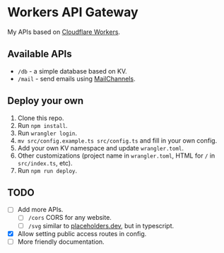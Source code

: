 # Workers API Gateway

My APIs based on [Cloudflare Workers](https://workers.cloudflare.com/).

## Available APIs

* `/db` - a simple database based on KV.
* `/mail` - send emails using [MailChannels](https://mailchannels.com/).

## Deploy your own

1. Clone this repo.
2. Run `npm install`.
3. Run `wrangler login`.
4. `mv src/config.example.ts src/config.ts` and fill in your own config.
5. Add your own KV namespace and update `wrangler.toml`.
6. Other customizations (project name in `wrangler.toml`, HTML for `/` in `src/index.ts`, etc).
7. Run `npm run deploy`.

## TODO

* [ ] Add more APIs.
    * [ ] `/cors` CORS for any website.
    * [ ] `/svg` similar to [placeholders.dev](https://placeholders.dev/), but in typescript.
* [x] Allow setting public access routes in config.
* [ ] More friendly documentation.
